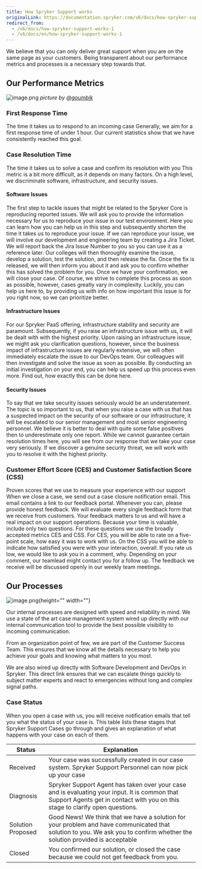 ```yaml
---
title: How Spryker Support works
originalLink: https://documentation.spryker.com/v6/docs/how-spryker-support-works-1
redirect_from:
  - /v6/docs/how-spryker-support-works-1
  - /v6/docs/en/how-spryker-support-works-1
---
```


We believe that you can only deliver great support when you are on the same page as your customers. Being transparent about our performance metrics and processes is a necessary step towards that.

## Our Performance Metrics
![image.png](https://cdn.document360.io/9fafa0d5-d76f-40c5-8b02-ab9515d3e879/Images/Documentation/image%28130%29.png)
*picture by [@goumbik](https://www.pexels.com/@goumbik)*


### First Response Time

The time it takes us to respond to an incoming case
Generally, we aim for a first response time of under 1 hour. Our current statistics show that we have consistently reached this goal.

### Case Resolution Time

The time it takes us to solve a case and confirm its resolution with you
This metric is a bit more difficult, as it depends on many factors. On a high level, we discriminate software, infrastructure, and security issues.

#### Software Issues

The first step to tackle issues that might be related to the Spryker Core is reproducing reported issues. We will ask you to provide the information necessary for us to reproduce your issue in our test environment. Here you can learn how you can help us in this step and subsequently shorten the time it takes us to reproduce your issue. If we can reproduce your issue, we will involve our development and engineering team by creating a Jira Ticket. We will report back the Jira Issue Number to you so you can use it as a reference later. Our colleges will then thoroughly examine the issue, develop a solution, test the solution, and then release the fix. Once the fix is released, we will then inform you about it and ask you to confirm whether this has solved the problem for you. Once we have your confirmation, we will close your case.
Of course, we strive to complete this process as soon as possible, however, cases greatly vary in complexity. Luckily, you can help us here to, by providing us with info on how important this issue is for you right now, so we can prioritize better.

#### Infrastructure Issues

For our Spryker PaaS offering, infrastructure stability and security are paramount. Subsequently, if you raise an infrastructure issue with us, it will be dealt with with the highest priority. Upon raising an infrastructure issue, we might ask you clarification questions, however, since the business impact of infrastructure issues are regularly extensive, we will often immediately escalate the issue to our DevOps team. Our colleagues will then investigate and solve the issue as soon as possible.
By conducting an initial investigation on your end, you can help us speed up this process even more. Find out, how exactly this can be done here.

#### Security Issues

To say that we take security issues seriously would be an understatement. The topic is so important to us, that when you raise a case with us that has a suspected impact on the security of our software or our infrastructure, it will be escalated to our senior management and most senior engineering personnel. We believe it is better to deal with quite some false positives then to underestimate only one report. While we cannot guarantee certain resolution times here, you will see from our response that we take your case very seriously. If we discover a genuine security threat, we will work with you to resolve it with the highest priority.

### Customer Effort Score (CES) and Customer Satisfaction Score (CSS)
Proven scores that we use to measure your experience with our support
When we close a case, we send out a case closure notification email. This email contains a link to our feedback portal. Whenever you can, please provide honest feedback. We will evaluate every single feedback form that we receive from customers. Your feedback matters to us and will have a real impact on our support operations.
Because your time is valuable, include only two questions. For these questions we use the broadly accepted metrics CES and CSS. For CES, you will be able to rate on a five-point scale, how easy it was to work with us. On the CSS you will be able to indicate how satisfied you were with your interaction, overall.
If you rate us low, we would like to ask you in a comment, why. Depending on your comment, our teamlead might contact you for a follow up. The feedback we receive will be discussed openly in our weekly team meetings.

## Our Processes
![image.png](https://cdn.document360.io/9fafa0d5-d76f-40c5-8b02-ab9515d3e879/Images/Documentation/image%28131%29.png){height="" width=""}


Our internal processes are designed with speed and reliability in mind. We use a state of the art case management system wired up directly with our internal communication tool to provide the best possible visibility to incoming communication. 

From an organization point of few, we are part of the Customer Success Team. This ensures that we know all the details necessary to help you achieve your goals and knowing what matters to you most.

We are also wired up directly with Software Development and DevOps in Spryker. This direct link ensures that we can escalate things quickly to subject matter experts and react to emergencies without long and complex signal paths. 

### Case Status
When you open a case with us, you will receive notification emails that tell you what the status of your case is.
This table lists these stages that Spryker Support Cases go through and gives an explanation of what happens with your case on each of them.

| Status | Explanation |
| --- | --- |
| Received | Your case was successfully created in our case system. Spryker Support Personnel can now pick up your case |
| Diagnosis | Spryker Support Agent has taken over your case and is evaluating your input. It is common that Support Agents get in contact with you on this stage to clarify open questions. |
| Solution Proposed | Good News! We think that we have a solution for your problem and have communicated that solution to you. We ask you to confirm whether the solution provided is acceptable |
| Closed | You confirmed our solution, or closed the case because we could not get feedback from you.

